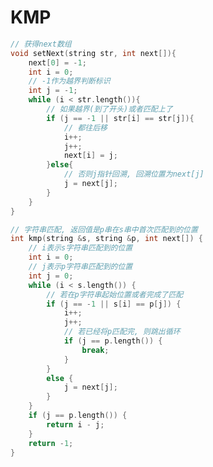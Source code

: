 <!--
 * @Description: 
 * @Version: 1.0
 * @Author: DaLao
 * @Email: dalao@xxx.com
 * @Date: 2021-11-13 20:57:00
 * @LastEditors: daLao
 * @LastEditTime: 2023-04-17 16:47:52
-->

# KMP

```c
// 获得next数组
void setNext(string str, int next[]){
    next[0] = -1;
    int i = 0;
    // -1作为越界判断标识
    int j = -1;
    while (i < str.length()){
        // 如果越界(到了开头)或者匹配上了
        if (j == -1 || str[i] == str[j]){
            // 都往后移
            i++;
            j++;
            next[i] = j;
        }else{
            // 否则j指针回溯, 回溯位置为next[j]
            j = next[j];
        }
    }
}

// 字符串匹配, 返回值是p串在s串中首次匹配到的位置
int kmp(string &s, string &p, int next[]) {
    // i表示s字符串匹配到的位置
    int i = 0;
    // j表示p字符串匹配到的位置
    int j = 0;
    while (i < s.length()) {
        // 若在p字符串起始位置或者完成了匹配
        if (j == -1 || s[i] == p[j]) {
            i++;
            j++;
            // 若已经将p匹配完, 则跳出循环
            if (j == p.length()) {
                break;
            }
        }
        else {
            j = next[j];
        }
    }
    if (j == p.length()) {
        return i - j;
    }
    return -1;
}
```